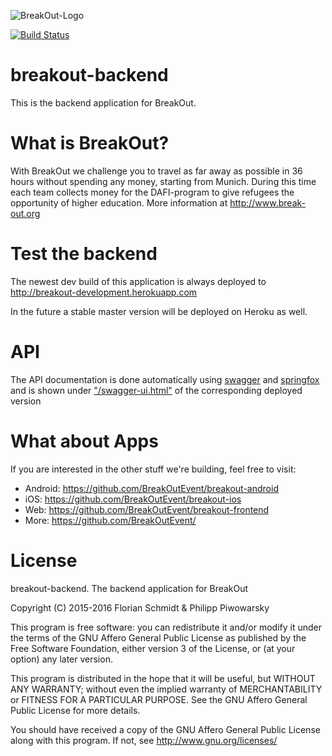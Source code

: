 
![BreakOut-Logo](https://static.break-out.org/breakout-logo.png "BreakOut")


[![Build Status](https://travis-ci.org/BreakOutEvent/breakout-backend.svg?branch=develop)](https://travis-ci.org/BreakOutEvent/breakout-backend)

# breakout-backend

This is the backend application for BreakOut. 

# What is BreakOut?
With BreakOut we challenge you to travel as far away as possible in 36 hours without spending any money, starting from Munich. During this time each team collects money for the DAFI-program to give refugees the opportunity of higher education.
More information at http://www.break-out.org

# Test the backend
The newest dev build of this application is always deployed to http://breakout-development.herokuapp.com

In the future a stable master version will be deployed on Heroku as well.

# API
The API documentation is done automatically using [swagger](http://swagger.io) and [springfox](https://github.com/springfox/springfox) and is shown under ["/swagger-ui.html"](http://breakout-development.herokuapp.com) of the corresponding deployed version

# What about Apps
If you are interested in the other stuff we're building, feel free to visit:
* Android: https://github.com/BreakOutEvent/breakout-android
* iOS: https://github.com/BreakOutEvent/breakout-ios
* Web: https://github.com/BreakOutEvent/breakout-frontend
* More: https://github.com/BreakOutEvent/

# License
breakout-backend. The backend application for BreakOut

Copyright (C) 2015-2016 Florian Schmidt & Philipp Piwowarsky

This program is free software: you can redistribute it and/or modify
it under the terms of the GNU Affero General Public License as
published by the Free Software Foundation, either version 3 of the
License, or (at your option) any later version.

This program is distributed in the hope that it will be useful,
but WITHOUT ANY WARRANTY; without even the implied warranty of
MERCHANTABILITY or FITNESS FOR A PARTICULAR PURPOSE.  See the
GNU Affero General Public License for more details.

You should have received a copy of the GNU Affero General Public License
along with this program.  If not, see http://www.gnu.org/licenses/
